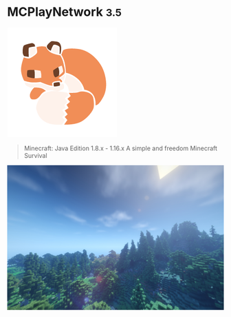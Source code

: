 # MCPlayNetwork <small>3.5</small>

![logo](_images/logo.png)

> Minecraft: Java Edition 1.8.x - 1.16.x
> A simple and freedom Minecraft Survival

![](_images/bg.png)